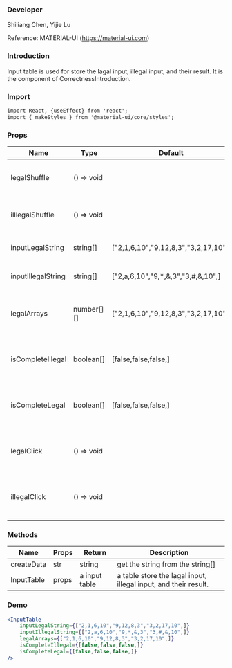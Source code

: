 
### **Developer**

Shiliang Chen, Yijie Lu

Reference: MATERIAL-UI (https://material-ui.com)



###  **Introduction**

Input table is used for store the lagal input, illegal input, and their result. It is the component of CorrectnessIntroduction. 

###  **Import**

```html
import React, {useEffect} from 'react';
import { makeStyles } from '@material-ui/core/styles';
```

###  **Props**


| Name | Type | Default | Description |
| ---- | ---- | ------- | ----------- |
|legalShuffle      |() => void|                                    |click shuffle can get legal input|
|illlegalShuffle   |() => void|                                    |click shuffle can get illlegal input|
|inputLegalString  |string[]  |["2,1,6,10","9,12,8,3","3,2,17,10",]|the lagal string table used |
|inputIllegalString|string[]  |["2,a,6,10","9,*,&,3","3,#,&,10",]  |the illagal string table used |
|legalArrays       |number[][]|["2,1,6,10","9,12,8,3","3,2,17,10",]|the lagal array animation should operate |
|isCompleteIllegal |boolean[] |[false,false,false,]                |the signal when should the cross svg be visible |
|isCompleteLegal   |boolean[] |[false,false,false,]                |the signal when should the tick svg be visible |
|legalClick        |() => void|                                    |click create should let the animation display |
|illegalClick      |() => void|                                    |click create should let the animation display |


###  **Methods**

| Name | Props | Return | Description |
| ---- | ----- | ------ | ----------- |
|createData|str|    string     |     get the string from the string[]      |
|InputTable|props|    a input table     |     a table store the lagal input, illegal input, and their result.      |

###  **Demo**

```jsx
<InputTable
    inputLegalString={["2,1,6,10","9,12,8,3","3,2,17,10",]}
    inputIllegalString={["2,a,6,10","9,*,&,3","3,#,&,10",]}
    legalArrays={["2,1,6,10","9,12,8,3","3,2,17,10",]}
    isCompleteIllegal={[false,false,false,]}
    isCompleteLegal={[false,false,false,]}
/>
```
